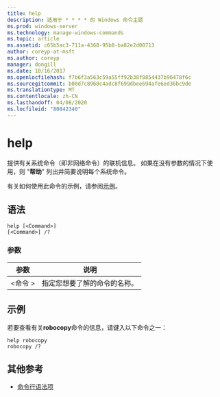 ```yaml
---
title: help
description: 适用于 * * * * 的 Windows 命令主题
ms.prod: windows-server
ms.technology: manage-windows-commands
ms.topic: article
ms.assetid: c65b5ac3-711a-4368-95b8-ba82e2d00713
author: coreyp-at-msft
ms.author: coreyp
manager: dongill
ms.date: 10/16/2017
ms.openlocfilehash: f7b6f3a563c59a55ff92b38f0854437b96478f6c
ms.sourcegitcommit: b00d7c8968c4adc8f699dbee694afe6ed36bc9de
ms.translationtype: MT
ms.contentlocale: zh-CN
ms.lasthandoff: 04/08/2020
ms.locfileid: "80842340"
---
```

# <a name="help"></a>help



提供有关系统命令（即非网络命令）的联机信息。 如果在没有参数的情况下使用，则 "**帮助**" 列出并简要说明每个系统命令。

有关如何使用此命令的示例，请参阅[示例](#BKMK_examples)。

## <a name="syntax"></a>语法

```
help [<Command>] 
[<Command>] /?
```

### <a name="parameters"></a>参数

|参数|说明|
|---------|-----------|
|\<命令 >|指定您想要了解的命令的名称。|

## <a name="examples"></a><a name=BKMK_examples></a>示例

若要查看有关**robocopy**命令的信息，请键入以下命令之一：
```
help robocopy
robocopy /? 
```

## <a name="additional-references"></a>其他参考

- [命令行语法项](command-line-syntax-key.md)